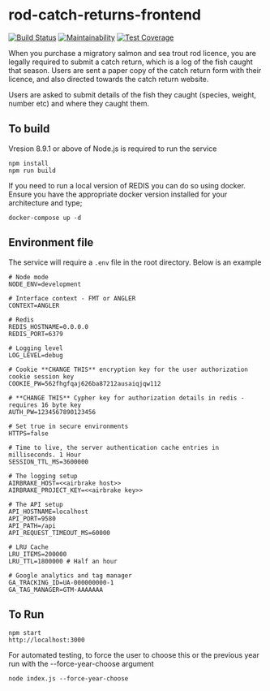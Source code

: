 # rod-catch-returns-frontend

[![Build Status](https://travis-ci.org/DEFRA/rod-catch-returns-frontend.svg?branch=master)](https://travis-ci.org/DEFRA/rod-catch-returns-frontend)
[![Maintainability](https://api.codeclimate.com/v1/badges/ab06e6ad0035b726aed5/maintainability)](https://codeclimate.com/github/DEFRA/rod-catch-returns-frontend/maintainability)
[![Test Coverage](https://api.codeclimate.com/v1/badges/ab06e6ad0035b726aed5/test_coverage)](https://codeclimate.com/github/DEFRA/rod-catch-returns-frontend/test_coverage)

When you purchase a migratory salmon and sea trout rod licence, you are legally required to submit a catch return, which is a log of the fish caught that season. Users are sent a paper copy of the catch return form with their licence, and also directed towards the catch return website.

Users are asked to submit details of the fish they caught (species, weight, number etc) and where they caught them.

## To build
Vresion 8.9.1 or above of Node.js is required to run the service 
```
npm install
npm run build
```

If you need to run a local version of REDIS you can do so using docker. Ensure you have the appropriate docker version installed for your architecture and type;

```
docker-compose up -d
```

## Environment file
The service will require a `.env` file in the root directory. Below is an example

```
# Node mode
NODE_ENV=development

# Interface context - FMT or ANGLER
CONTEXT=ANGLER

# Redis
REDIS_HOSTNAME=0.0.0.0
REDIS_PORT=6379

# Logging level
LOG_LEVEL=debug

# Cookie **CHANGE THIS** encryption key for the user authorization cookie session key
COOKIE_PW=562fhgfqaj626ba87212ausaiqjqw112

# **CHANGE THIS** Cypher key for authorization details in redis - requires 16 byte key
AUTH_PW=1234567890123456

# Set true in secure environments
HTTPS=false

# Time to live, the server authentication cache entries in milliseconds. 1 Hour
SESSION_TTL_MS=3600000

# The logging setup
AIRBRAKE_HOST=<<airbrake host>>
AIRBRAKE_PROJECT_KEY=<<airbrake key>>

# The API setup
API_HOSTNAME=localhost
API_PORT=9580
API_PATH=/api
API_REQUEST_TIMEOUT_MS=60000

# LRU Cache
LRU_ITEMS=200000
LRU_TTL=1800000 # Half an hour

# Google analytics and tag manager 
GA_TRACKING_ID=UA-000000000-1
GA_TAG_MANAGER=GTM-AAAAAAA

```
## To Run
```
npm start
http://localhost:3000
```

For automated testing, to force the user to choose this or the previous year run with the --force-year-choose argument
```
node index.js --force-year-choose
```
